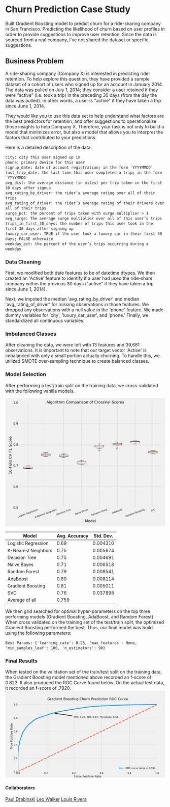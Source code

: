 # Churn Prediction Case Study

Built Gradient Boosting model to predict churn for a ride-sharing company in San Francisco. Predicting the likelihood of churn based on user profiles in order to provide suggestions to improve user retention. Since the data is sourced from a real company, I've not shared the dataset or specific suggestions.

## Business Problem
A ride-sharing company (Company X) is interested in predicting rider retention. To help explore this question, they have provided a sample dataset of a cohort of users who signed up for an account in January 2014. The data was pulled on July 1, 2014; they consider a user retained if they were “active” (i.e. took a trip) in the preceding 30 days (from the day the data was pulled). In other words, a user is "active" if they have taken a trip since June 1, 2014.

They would like you to use this data set to help understand what factors are the best predictors for retention, and offer suggestions to operationalize those insights to help Company X. Therefore, your task is not only to build a model that minimizes error, but also a model that allows you to interpret the factors that contributed to your predictions.

Here is a detailed description of the data:
~~~
city: city this user signed up in
phone: primary device for this user
signup_date: date of account registration; in the form `YYYYMMDD`
last_trip_date: the last time this user completed a trip; in the form `YYYYMMDD`
avg_dist: the average distance (in miles) per trip taken in the first 30 days after signup
avg_rating_by_driver: the rider’s average rating over all of their trips
avg_rating_of_driver: the rider’s average rating of their drivers over all of their trips
surge_pct: the percent of trips taken with surge multiplier > 1
avg_surge: The average surge multiplier over all of this user’s trips
trips_in_first_30_days: the number of trips this user took in the first 30 days after signing up
luxury_car_user: TRUE if the user took a luxury car in their first 30 days; FALSE otherwise
weekday_pct: the percent of the user’s trips occurring during a weekday
~~~

### Data Cleaning

First, we modified both date features to be of datetime dtypes. We then created an 'Active' feature to identify if a user had used the ride-share company within the previous 30 days ("active" if they have taken a trip since June 1, 2014).

Next, we imputed the median 'avg_rating_by_driver' and median 'avg_rating_of_driver' for missing observations in those features. We dropped any observations with a null value in the 'phone' feature. We made dummy variables for 'city', 'luxury_car_user', and 'phone.' Finally, we standardized all continuous variables.

### Imbalanced Classes
After cleaning the data, we were left with 13 features and 39,681 observations. It is important to note that our target vector 'Active' is imbalanced with only a small portion actually churning. To handle this, we utilized SMOTE over-sampling technique to create balanced classes.

### Model Selection

After performing a test/train split on the training data, we cross-validated with the following vanilla models.

![Cross Val Scores](images/Cross_Val_Scores.png)


| Model  | Avg. Accuracy  | Std. Dev.  |
|---|---|---|
| Logistic Regression  | 0.69  | 0.004310  |
| K-Nearest Neighbors  | 0.75  | 0.005674  |
| Decision Tree  | 0.75  | 0.004691  |
| Naive Bayes  |  0.71 | 0.006518  |
| Random Forest  | 0.79  | 0.008541  |
| AdaBoost  | 0.80  | 0.008114  |
| Gradient Boosting  | 0.81  | 0.005011  |
| SVC  | 0.76  | 0.037898  |
| Average of all  | 0.759  |   |

We then grid searched for optimal hyper-parameters on the top three performing models (Gradient Boosting, AdaBoost, and Random Forest). When cross validated on the training set of the test/train split, the optimized Gradient Boosting performed the best. Thus, our final model was build using the following parameters:
~~~
Best Params: {'learning_rate': 0.25, 'max_features': None,
'min_samples_leaf': 100, 'n_estimators': 90}
~~~

### Final Results

When tested on the validation set of the train/test split on the training data, the Gradient Boosting model mentioned above recorded an f-score of 0.823. It also produced the ROC Curve found below. On the actual test data, it recorded an f-score of .7920.
![ROC Curve](images/ROC_Curve.png)

#### Collaborators
[Paul Drabinski](https://github.com/pdrabinski)
[Leo Walker](https://github.com/leowalker89)
[Louis Rivera](https://github.com/louisrivera)
